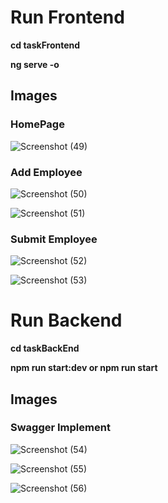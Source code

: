 
# Run Frontend

**cd taskFrontend**

**ng serve -o**

  

## Images

  

### HomePage

![Screenshot (49)](https://user-images.githubusercontent.com/39801235/120956910-430c2280-c772-11eb-9fa2-536f932aada5.png)

  

### Add Employee

![Screenshot (50)](https://user-images.githubusercontent.com/39801235/120957124-b6159900-c772-11eb-8301-f92adaaaf46c.png)

  

![Screenshot (51)](https://user-images.githubusercontent.com/39801235/120957168-cd548680-c772-11eb-993b-de71979acb7c.png)

  

### Submit Employee

![Screenshot (52)](https://user-images.githubusercontent.com/39801235/120957202-e2311a00-c772-11eb-8e6f-e8b0c1d9e85d.png)

  

![Screenshot (53)](https://user-images.githubusercontent.com/39801235/120957240-f117cc80-c772-11eb-8a6a-ce046b83eb8a.png)

  
  
  

# Run Backend

  

**cd taskBackEnd**

**npm run start:dev or npm run start**

  
  

## Images

  

### Swagger Implement

  

![Screenshot (54)](https://user-images.githubusercontent.com/39801235/120957407-3a681c00-c773-11eb-8f13-393bf2f7da5e.png)

  

![Screenshot (55)](https://user-images.githubusercontent.com/39801235/120957430-481da180-c773-11eb-9e52-6ebd58129876.png)

  

![Screenshot (56)](https://user-images.githubusercontent.com/39801235/120957464-553a9080-c773-11eb-922a-ee9e516cfeb9.png)